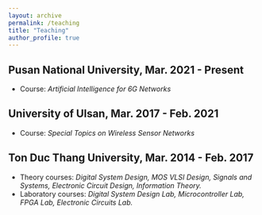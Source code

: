 ```yaml
---
layout: archive
permalink: /teaching
title: "Teaching"
author_profile: true
---
```


## Pusan National University, Mar. 2021 - Present

- Course: _Artificial Intelligence for 6G Networks_

## University of Ulsan, Mar. 2017 - Feb. 2021

- Course: _Special Topics on Wireless Sensor Networks_

## Ton Duc Thang University, Mar. 2014 - Feb. 2017

- Theory courses: _Digital System Design, MOS VLSI Design, Signals and Systems, Electronic Circuit Design, Information Theory._
- Laboratory courses: _Digital System Design Lab, Microcontroller Lab, FPGA Lab, Electronic Circuits Lab._
